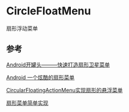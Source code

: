 # CircleFloatMenu
扇形浮动菜单


## 参考


[Android开罐头———快速打造扇形卫星菜单](https://www.jianshu.com/p/7bc90c12773e)

[Android 一个炫酷的扇形菜单](https://github.com/Rance935/SectorMenu)

[ CircularFloatingActionMenu实现扇形的悬浮菜单](https://blog.csdn.net/qq_33847549/article/details/78709133)

[ 扇形菜单简单实现](https://blog.csdn.net/qq_35521087/article/details/52049363)

